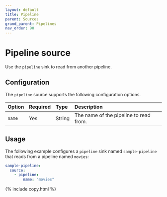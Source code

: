 ```yaml
---
layout: default
title: Pipeline 
parent: Sources
grand_parent: Pipelines
nav_order: 90
---
```


# Pipeline source

Use the `pipeline` sink to read from another pipeline.

## Configuration

The `pipeline` source supports the following configuration options.

| Option | Required | Type   | Description                            |
|:-------|:---------|:-------|:---------------------------------------|
| `name` | Yes      | String | The name of the pipeline to read from. |

## Usage

The following example configures a `pipeline` sink named `sample-pipeline` that reads from a pipeline named `movies`:

```yaml
sample-pipeline:
  source:
    - pipeline:
        name: "movies"
```
{% include copy.html %}
